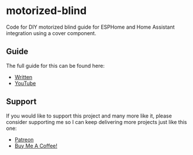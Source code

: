 # motorized-blind
Code for DIY motorized blind guide for ESPHome and Home Assistant integration using a cover component.

## Guide
The full guide for this can be found here:
* [Written](https://everythingsmarthome.co.uk)
* [YouTube](https://www.youtube.com/channel/UCrVLgIniVg6jW38uVqDRIiQ)

## Support
If you would like to support this project and many more like it, please consider supporting me so I can keep delivering more projects just like this one:

* [Patreon](https://www.patreon.com/everythingsmarthome)
* [Buy Me A Coffee!](https://www.buymeacoffee.com/EverySmartHome)
